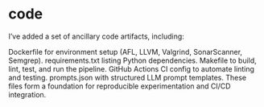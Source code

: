 # code
I’ve added a set of ancillary code artifacts, including:

Dockerfile for environment setup (AFL, LLVM, Valgrind, SonarScanner, Semgrep).
requirements.txt listing Python dependencies.
Makefile to build, lint, test, and run the pipeline.
GitHub Actions CI config to automate linting and testing.
prompts.json with structured LLM prompt templates.
These files form a foundation for reproducible experimentation and CI/CD integration.

